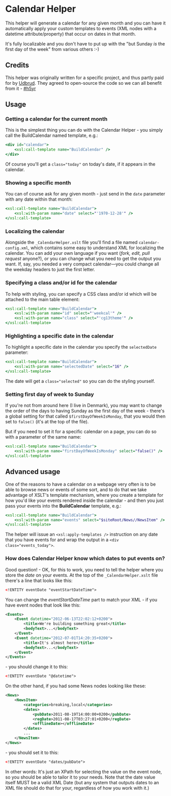 # Calendar Helper

This helper will generate a calendar for any given month and you can have it automatically apply your
custom templates to events (XML nodes with a datetime attribute/property) that occur on dates in that
month.

It's fully localizable and you don't have to put up with the "but Sunday *is* the first day of the week"
from various others :-)

## Credits

This helper was originally written for a specific project, and thus partly paid for by [Udbrud](http://udbrud.nu).
They agreed to open-source the code so we can all benefit from it - [#h5yr](http://h5yr.com)

## Usage

### Getting a calendar for the current month

This is the simplest thing you can do with the Calendar Helper - you simply call the BuildCalendar named template, e.g.:

```xslt
<div id="calendar">
	<xsl:call-template name="BuildCalendar" />
</div>
```

Of course you'll get a `class="today"` on today's date, if it appears in the calendar.


### Showing a specific month

You can of course ask for any given month - just send in the `date` parameter with any date within that
month:

```xslt
<xsl:call-template name="BuildCalendar">
	<xsl:with-param name="date" select="'1970-12-28'" />
</xsl:call-template>
```

### Localizing the calendar

Alongside the `_CalendarHelper.xslt` file you'll find a file named `calendar-config.xml`, which
contains some easy to understand XML for localizing the calendar. You can add your own language
if you want (*fork, edit, pull request* anyone?), or you can change what you need to get the
output you want. If, say, you needed a very compact calendar&#8212;you could change all the
weekday headers to just the first letter.

### Specifying a class and/or id for the calendar

To help with styling, you can specify a CSS class and/or id which will be attached to the 
main table element:

```xslt
<xsl:call-template name="BuildCalendar">
	<xsl:with-param name="id" select="'weekcal'" />
	<xsl:with-param name="class" select="'cg13theme'" />
</xsl:call-template>
```

### Highlighting a specific date in the calendar

To highlight a specific date in the calendar you specify the `selectedDate` parameter:

```xslt
<xsl:call-template name="BuildCalendar">
	<xsl:with-param name="selectedDate" select="16" />
</xsl:call-template>
```

The date will get a `class="selected"` so you can do the styling yourself.

### Setting first day of week to Sunday

If you're not from around here (I live in Denmark), you may want to change the order of the days
to having Sunday as the first day of the week - there's a global setting for that called `$firstDayOfWeekIsMonday`, that you would then set to `false()` (it's at the top of the file).

But if you need to set it for a specific calendar on a page, you can do so with a parameter of the same name:

```xslt
<xsl:call-template name="BuildCalendar">
	<xsl:with-param name="firstDayOfWeekIsMonday" select="false()" />
</xsl:call-template>
```

## Advanced usage

One of the reasons to have a calendar on a webpage very often is to be able to browse
news or events of some sort, and to do that we take advantage of XSLT's template mechanism,
where you create a template for how you'd like your events rendered inside the calendar - and
then you just pass your events into the **BuildCalendar** template, e.g.:

```xslt
<xsl:call-template name="BuildCalendar">
	<xsl:with-param name="events" select="$siteRoot/News//NewsItem" />
</xsl:call-template>
```

The helper will issue an `<xsl:apply-templates />` instruction on any date that you have events
for and wrap the output in a `<div class="events_today">`.

### How does Calendar Helper know which dates to put events on?

Good question! - OK, for this to work, you need to tell the helper where you store the *date* on your events. At the top of the `_CalendarHelper.xslt` file there's a line that looks like this:

```xml
<!ENTITY eventDate "eventStartDateTime">
```

You can change the *eventStartDateTime* part to match your XML - if you have event nodes that look like this:

```xml
<Events>
	<Event datetime="2012-06-13T22:02:12+0200">
		<title>We're building something great</title>
		<bodyText>...</bodyText>
	</Event>
	<Event datetime="2012-07-01T14:20:35+0200">
		<title>It's almost here</title>
		<bodyText>...</bodyText>
	</Event>
</Events>
```

\- you should change it to this:

```xml
<!ENTITY eventDate "@datetime">
```

On the other hand, if you had some News nodes looking like these:

```xml
<News>
	<NewsItem>
		<categories>breaking,local</categories>
		<dates>
			<pubDate>2011-08-19T14:00:00+0200</pubDate>
			<regDate>2011-08-17T03:27:01+0200</regDate>
			<offlineDate></offlineDate>
		</dates>
		...
	</NewsItem>
</News>
```

\- you should set it to this:

```xml
<!ENTITY eventDate "dates/pubDate">
```

In other words: It's just an XPath for selecting the value on the event node, so you should be
able to tailor it to your needs. Note that the date value itself MUST be a valid XML Date (but any system that outputs dates to an XML file should do that for your, regardless of how you work with it.)







